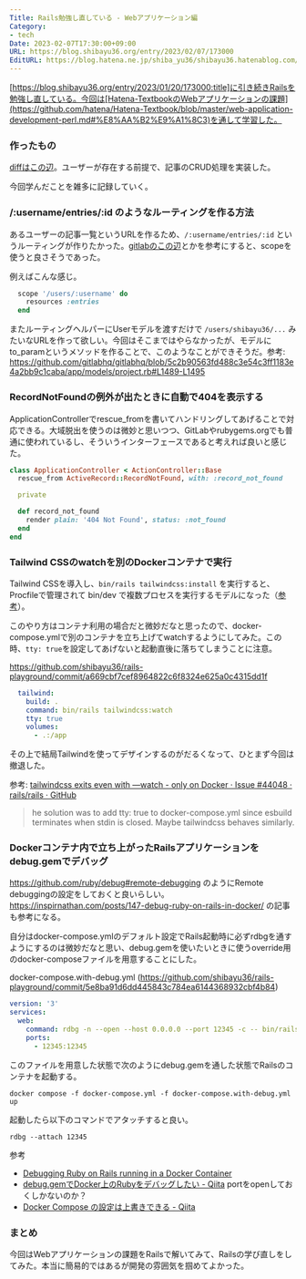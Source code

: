 ```yaml
---
Title: Rails勉強し直している - Webアプリケーション編
Category:
- tech
Date: 2023-02-07T17:30:00+09:00
URL: https://blog.shibayu36.org/entry/2023/02/07/173000
EditURL: https://blog.hatena.ne.jp/shiba_yu36/shibayu36.hatenablog.com/atom/entry/4207112889960722128
---
```


[https://blog.shibayu36.org/entry/2023/01/20/173000:title]に引き続きRailsを勉強し直している。今回は[Hatena-TextbookのWebアプリケーションの課題](https://github.com/hatena/Hatena-Textbook/blob/master/web-application-development-perl.md#%E8%AA%B2%E9%A1%8C3)を通して学習した。

### 作ったもの
[diffはこの辺](https://github.com/shibayu36/rails-playground/compare/5a8d346cf46891eff4eafe5157b7c042da3c1d43...46b1aa2824fe7ce2f94e4df8d1b63d004e73b115)。ユーザーが存在する前提で、記事のCRUD処理を実装した。

今回学んだことを雑多に記録していく。

### /:username/entries/:id のようなルーティングを作る方法
あるユーザーの記事一覧というURLを作るため、`/:username/entries/:id` というルーティングが作りたかった。[gitlabのこの辺](https://github.com/gitlabhq/gitlabhq/blob/d75e21489f113731bfe02b6c88e58879b5859103/config/routes/project.rb#L17-L27)とかを参考にすると、scopeを使うと良さそうであった。

例えばこんな感じ。
```ruby
  scope '/users/:username' do
    resources :entries
  end
```

またルーティングヘルパーにUserモデルを渡すだけで `/users/shibayu36/...` みたいなURLを作って欲しい。今回はそこまではやらなかったが、モデルにto_paramというメソッドを作ることで、このようなことができそうだ。参考: https://github.com/gitlabhq/gitlabhq/blob/5c2b90563fd488c3e54c3ff1183e4a2bb9c1caba/app/models/project.rb#L1489-L1495

### RecordNotFoundの例外が出たときに自動で404を表示する
ApplicationControllerでrescue_fromを書いてハンドリングしてあげることで対応できる。大域脱出を使うのは微妙と思いつつ、GitLabやrubygems.orgでも普通に使われているし、そういうインターフェースであると考えれば良いと感じた。

```ruby
class ApplicationController < ActionController::Base
  rescue_from ActiveRecord::RecordNotFound, with: :record_not_found

  private

  def record_not_found
    render plain: '404 Not Found', status: :not_found
  end
end
```

### Tailwind CSSのwatchを別のDockerコンテナで実行
Tailwind CSSを導入し、`bin/rails tailwindcss:install` を実行すると、Procfileで管理されて bin/dev で複数プロセスを実行するモデルになった（[参考](https://github.com/shibayu36/rails-playground/commit/4b217e91e1dfa9330fbfc1dffacff3c9e7ad6226)）。

このやり方はコンテナ利用の場合だと微妙だなと思ったので、docker-compose.ymlで別のコンテナを立ち上げてwatchするようにしてみた。この時、`tty: true`を設定してあげないと起動直後に落ちてしまうことに注意。

https://github.com/shibayu36/rails-playground/commit/a669cbf7cef8964822c6f8324e625a0c4315dd1f
```yaml
  tailwind:
    build: .
    command: bin/rails tailwindcss:watch
    tty: true
    volumes:
      - .:/app
```

その上で結局Tailwindを使ってデザインするのがだるくなって、ひとまず今回は撤退した。

参考: [tailwindcss exits even with —watch - only on Docker · Issue #44048 · rails/rails · GitHub](https://github.com/rails/rails/issues/44048)
> he solution was to add tty: true to docker-compose.yml since esbuild terminates when stdin is closed. Maybe tailwindcss behaves similarly.

### Dockerコンテナ内で立ち上がったRailsアプリケーションをdebug.gemでデバッグ
https://github.com/ruby/debug#remote-debugging のようにRemote debuggingの設定をしておくと良いらしい。https://inspirnathan.com/posts/147-debug-ruby-on-rails-in-docker/ の記事も参考になる。

自分はdocker-compose.ymlのデフォルト設定でRails起動時に必ずrdbgを通すようにするのは微妙だなと思い、debug.gemを使いたいときに使うoverride用のdocker-composeファイルを用意することにした。

docker-compose.with-debug.yml (https://github.com/shibayu36/rails-playground/commit/5e8ba91d6dd445843c784ea6144368932cbf4b84)
```yaml
version: '3'
services:
  web:
    command: rdbg -n --open --host 0.0.0.0 --port 12345 -c -- bin/rails s -p 3000 -b '0.0.0.0'
    ports:
      - 12345:12345
```

このファイルを用意した状態で次のようにdebug.gemを通した状態でRailsのコンテナを起動する。
```
docker compose -f docker-compose.yml -f docker-compose.with-debug.yml up
```

起動したら以下のコマンドでアタッチすると良い。

```
rdbg --attach 12345
```

参考

* [Debugging Ruby on Rails running in a Docker Container](https://inspirnathan.com/posts/147-debug-ruby-on-rails-in-docker/)
* [debug.gemでDocker上のRubyをデバッグしたい - Qiita](https://qiita.com/sikeda107/items/4100934bb6b0cdd6a3d1)
portをopenしておくしかないのか？
* [Docker Compose の設定は上書きできる - Qiita](https://qiita.com/hoto17296/items/a8a85d5244f46c119278)

### まとめ
今回はWebアプリケーションの課題をRailsで解いてみて、Railsの学び直しをしてみた。本当に簡易的ではあるが開発の雰囲気を掴めてよかった。

